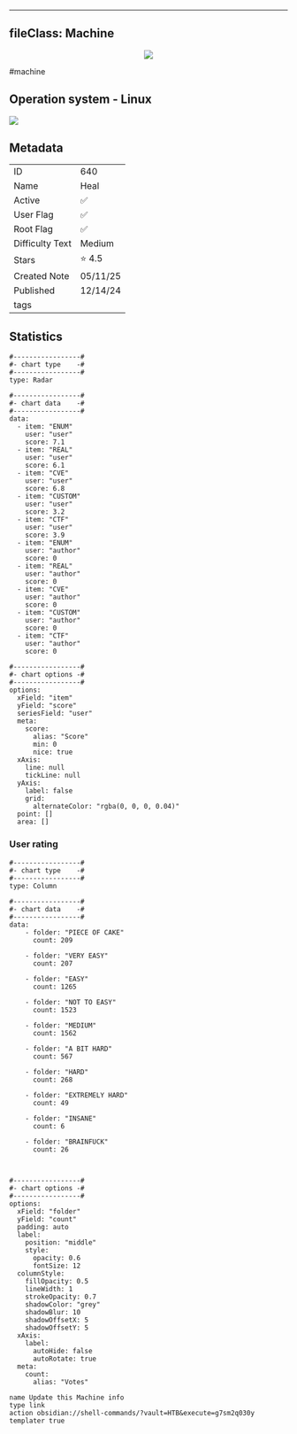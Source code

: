 
---
fileClass: Machine
---

<p align="center"> <img src= "https://www.hackthebox.com//storage/avatars/dcd5ef09ab764228c64385374ac744c1.png"> </p>

#machine

## Operation system - Linux
<img style = "max-width:70px" src = "app://local//home/cher0/HTNotes/HTB/.res/Linux.png">

## Metadata

|                       |   |
| ----------------      | - |
| ID                    |640 |
| Name                  |Heal |
| Active                |✅  |
| User Flag             |✅ |
| Root Flag             |✅|
| Difficulty Text       |Medium  |
| Stars                 |⭐️ 4.5 |
| Created Note          |05/11/25 |
| Published             |12/14/24 |
| tags                  | |

<p style = "display:none">
id:: 640
active:: True
name:: Heal
os::Linux
user_flag:: True
root_flag:: True
difficulty_text:: Medium
stars:: 4.5
created:: 05/11/2025
published:: 12/14/24
avatar:: /storage/avatars/dcd5ef09ab764228c64385374ac744c1.png
tags:: 
</p>

## Statistics


```chartsview
#-----------------#
#- chart type    -#
#-----------------#
type: Radar

#-----------------#
#- chart data    -#
#-----------------#
data:
  - item: "ENUM"
    user: "user"
    score: 7.1
  - item: "REAL"
    user: "user"
    score: 6.1
  - item: "CVE"
    user: "user"
    score: 6.8
  - item: "CUSTOM"
    user: "user"
    score: 3.2
  - item: "CTF"
    user: "user"
    score: 3.9
  - item: "ENUM"
    user: "author"
    score: 0
  - item: "REAL"
    user: "author"
    score: 0
  - item: "CVE"
    user: "author"
    score: 0
  - item: "CUSTOM"
    user: "author"
    score: 0
  - item: "CTF"
    user: "author"
    score: 0

#-----------------#
#- chart options -#
#-----------------#
options:
  xField: "item"
  yField: "score"
  seriesField: "user"
  meta:
    score:
      alias: "Score"
      min: 0
      nice: true
  xAxis:
    line: null
    tickLine: null
  yAxis:
    label: false
    grid:
      alternateColor: "rgba(0, 0, 0, 0.04)"
  point: []
  area: []
```



### User rating


```chartsview
#-----------------#
#- chart type    -#
#-----------------#
type: Column

#-----------------#
#- chart data    -#
#-----------------#
data:
    - folder: "PIECE OF CAKE"
      count: 209
     
    - folder: "VERY EASY"
      count: 207

    - folder: "EASY"
      count: 1265
      
    - folder: "NOT TO EASY"
      count: 1523
      
    - folder: "MEDIUM"
      count: 1562
     
    - folder: "A BIT HARD"
      count: 567
      
    - folder: "HARD"
      count: 268
      
    - folder: "EXTREMELY HARD"
      count: 49
      
    - folder: "INSANE"
      count: 6
      
    - folder: "BRAINFUCK"
      count: 26

    

#-----------------#
#- chart options -#
#-----------------#
options:
  xField: "folder"
  yField: "count"
  padding: auto
  label:
    position: "middle"
    style:
      opacity: 0.6
      fontSize: 12
  columnStyle:
    fillOpacity: 0.5
    lineWidth: 1
    strokeOpacity: 0.7
    shadowColor: "grey"
    shadowBlur: 10
    shadowOffsetX: 5
    shadowOffsetY: 5
  xAxis:
    label:
      autoHide: false
      autoRotate: true
  meta:
    count:
      alias: "Votes"
```



```button
name Update this Machine info
type link
action obsidian://shell-commands/?vault=HTB&execute=g7sm2q030y
templater true
```

